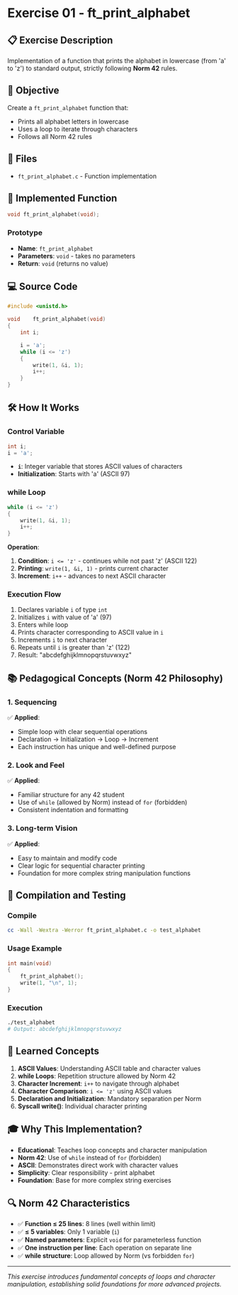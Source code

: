 # Exercise 01 - ft_print_alphabet

## 📋 Exercise Description

Implementation of a function that prints the alphabet in lowercase (from 'a' to 'z') to standard output, strictly following **Norm 42** rules.

## 🎯 Objective

Create a `ft_print_alphabet` function that:

- Prints all alphabet letters in lowercase
- Uses a loop to iterate through characters
- Follows all Norm 42 rules

## 📁 Files

- `ft_print_alphabet.c` - Function implementation

## 🔧 Implemented Function

```c
void ft_print_alphabet(void);
```

### Prototype

- **Name**: `ft_print_alphabet`
- **Parameters**: `void` - takes no parameters
- **Return**: `void` (returns no value)

## 💻 Source Code

```c
#include <unistd.h>

void	ft_print_alphabet(void)
{
	int	i;

	i = 'a';
	while (i <= 'z')
	{
		write(1, &i, 1);
		i++;
	}
}
```

## 🛠️ How It Works

### **Control Variable**
```c
int	i;
i = 'a';
```

- **`i`**: Integer variable that stores ASCII values of characters
- **Initialization**: Starts with 'a' (ASCII 97)

### **while Loop**
```c
while (i <= 'z')
{
	write(1, &i, 1);
	i++;
}
```

**Operation**:

1. **Condition**: `i <= 'z'` - continues while not past 'z' (ASCII 122)
2. **Printing**: `write(1, &i, 1)` - prints current character
3. **Increment**: `i++` - advances to next ASCII character

### **Execution Flow**

1. Declares variable `i` of type `int`
2. Initializes `i` with value of 'a' (97)
3. Enters while loop
4. Prints character corresponding to ASCII value in `i`
5. Increments `i` to next character
6. Repeats until `i` is greater than 'z' (122)
7. Result: "abcdefghijklmnopqrstuvwxyz"

## 📚 Pedagogical Concepts (Norm 42 Philosophy)

### **1. Sequencing**

✅ **Applied**:

- Simple loop with clear sequential operations
- Declaration → Initialization → Loop → Increment
- Each instruction has unique and well-defined purpose

### **2. Look and Feel**

✅ **Applied**:

- Familiar structure for any 42 student
- Use of `while` (allowed by Norm) instead of `for` (forbidden)
- Consistent indentation and formatting

### **3. Long-term Vision**

✅ **Applied**:

- Easy to maintain and modify code
- Clear logic for sequential character printing
- Foundation for more complex string manipulation functions

## 🚀 Compilation and Testing

### **Compile**
```bash
cc -Wall -Wextra -Werror ft_print_alphabet.c -o test_alphabet
```

### **Usage Example**
```c
int main(void)
{
    ft_print_alphabet();
    write(1, "\n", 1);
}
```

### **Execution**
```bash
./test_alphabet
# Output: abcdefghijklmnopqrstuvwxyz
```

## 📖 Learned Concepts

1. **ASCII Values**: Understanding ASCII table and character values
2. **while Loops**: Repetition structure allowed by Norm 42
3. **Character Increment**: `i++` to navigate through alphabet
4. **Character Comparison**: `i <= 'z'` using ASCII values
5. **Declaration and Initialization**: Mandatory separation per Norm
6. **Syscall write()**: Individual character printing

## 🎓 Why This Implementation?

- **Educational**: Teaches loop concepts and character manipulation
- **Norm 42**: Use of `while` instead of `for` (forbidden)
- **ASCII**: Demonstrates direct work with character values
- **Simplicity**: Clear responsibility - print alphabet
- **Foundation**: Base for more complex string exercises

## 🔍 Norm 42 Characteristics

- ✅ **Function ≤ 25 lines**: 8 lines (well within limit)
- ✅ **≤ 5 variables**: Only 1 variable (`i`)
- ✅ **Named parameters**: Explicit `void` for parameterless function
- ✅ **One instruction per line**: Each operation on separate line
- ✅ **while structure**: Loop allowed by Norm (vs forbidden `for`)

---

*This exercise introduces fundamental concepts of loops and character manipulation, establishing solid foundations for more advanced projects.*
